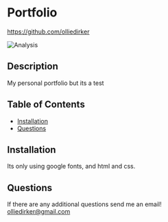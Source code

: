 # Portfolio

https://github.com/olliedirker

![Analysis](https://img.shields.io/github/languages/top/olliedirker/portfolio)
## Description
My personal portfolio but its a test

## Table of Contents
* [Installation](#installation)
* [Questions](#questions)

## Installation
Its only using google fonts, and html and css.

## Questions
If there are any additional questions send me an email! 
olliedirker@gmail.com
